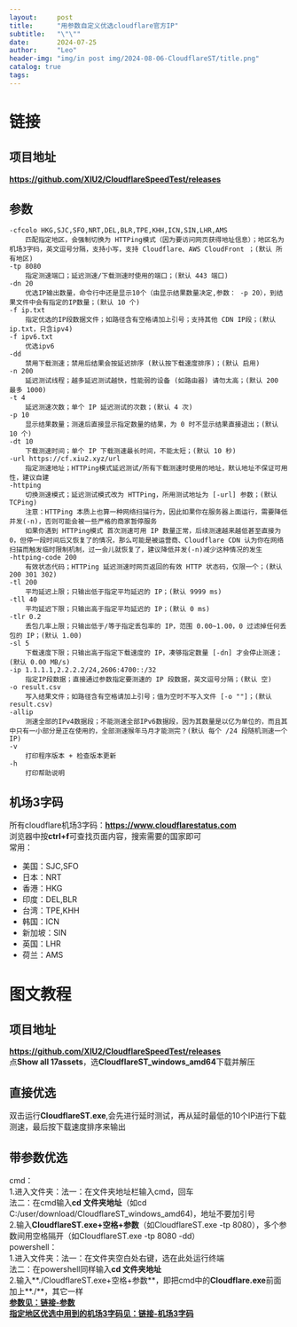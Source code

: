```yaml
---
layout:     post
title:      "用参数自定义优选cloudflare官方IP"
subtitle:   "\"\""
date:       2024-07-25
author:     "Leo"
header-img: "img/in post img/2024-08-06-CloudflareST/title.png"
catalog: true
tags:
---
```



# 链接
## 项目地址  
**<a href="https://github.com/XIU2/CloudflareSpeedTest/releases" target="_blank">https://github.com/XIU2/CloudflareSpeedTest/releases</a>**    
## 参数    
    -cfcolo HKG,SJC,SFO,NRT,DEL,BLR,TPE,KHH,ICN,SIN,LHR,AMS  
        匹配指定地区，会强制切换为 HTTPing模式（因为要访问网页获得地址信息）；地区名为机场3字码，英文逗号分隔，支持小写，支持 Cloudflare、AWS CloudFront ；(默认 所有地区)  
    -tp 8080  
        指定测速端口；延迟测速/下载测速时使用的端口；(默认 443 端口)    
    -dn 20  
        优选IP输出数量，命令行中还是显示10个（由显示结果数量决定,参数： -p 20），到结果文件中会有指定的IP数量；(默认 10 个)   
    -f ip.txt  
        指定优选的IP段数据文件；如路径含有空格请加上引号；支持其他 CDN IP段；(默认 ip.txt，只含ipv4)  
    -f ipv6.txt  
        优选ipv6  
    -dd  
        禁用下载测速；禁用后结果会按延迟排序 (默认按下载速度排序)；(默认 启用)  
    -n 200  
        延迟测试线程；越多延迟测试越快，性能弱的设备 (如路由器) 请勿太高；(默认 200 最多 1000)  
    -t 4  
        延迟测速次数；单个 IP 延迟测试的次数；(默认 4 次)   
    -p 10  
        显示结果数量；测速后直接显示指定数量的结果，为 0 时不显示结果直接退出；(默认 10 个)  
    -dt 10  
        下载测速时间；单个 IP 下载测速最长时间，不能太短；(默认 10 秒)  
    -url https://cf.xiu2.xyz/url  
        指定测速地址；HTTPing模式延迟测试/所有下载测速时使用的地址，默认地址不保证可用性，建议自建  
    -httping  
        切换测速模式；延迟测试模式改为 HTTPing，所用测试地址为 [-url] 参数；(默认 TCPing)  
        注意：HTTPing 本质上也算一种网络扫描行为，因此如果你在服务器上面运行，需要降低并发(-n)，否则可能会被一些严格的商家暂停服务  
        如果你遇到 HTTPing模式 首次测速可用 IP 数量正常，后续测速越来越低甚至直接为0，但停一段时间后又恢复了的情况，那么可能是被运营商、Cloudflare CDN 认为你在网络扫描而触发临时限制机制，过一会儿就恢复了，建议降低并发(-n)减少这种情况的发生  
    -httping-code 200  
        有效状态代码；HTTPing 延迟测速时网页返回的有效 HTTP 状态码，仅限一个；(默认 200 301 302)  
    -tl 200  
        平均延迟上限；只输出低于指定平均延迟的 IP；(默认 9999 ms)  
    -tll 40  
        平均延迟下限；只输出高于指定平均延迟的 IP；(默认 0 ms)  
    -tlr 0.2  
        丢包几率上限；只输出低于/等于指定丢包率的 IP，范围 0.00~1.00，0 过滤掉任何丢包的 IP；(默认 1.00)  
    -sl 5  
        下载速度下限；只输出高于指定下载速度的 IP，凑够指定数量 [-dn] 才会停止测速；(默认 0.00 MB/s)  
    -ip 1.1.1.1,2.2.2.2/24,2606:4700::/32  
        指定IP段数据；直接通过参数指定要测速的 IP 段数据，英文逗号分隔；(默认 空)  
    -o result.csv  
        写入结果文件；如路径含有空格请加上引号；值为空时不写入文件 [-o ""]；(默认 result.csv)  
    -allip  
        测速全部的IPv4数据段；不能测速全部IPv6数据段，因为其数量是以亿为单位的，而且其中只有一小部分是正在使用的，全部测速猴年马月才能测完？(默认 每个 /24 段随机测速一个IP)  
    -v  
        打印程序版本 + 检查版本更新  
    -h  
        打印帮助说明  
  
## 机场3字码    
所有cloudflare机场3字码：**<a href="https://www.cloudflarestatus.com" target="_blank">https://www.cloudflarestatus.com</a>**   
浏览器中按**ctrl+f**可查找页面内容，搜索需要的国家即可       
常用：  
- 美国：SJC,SFO
- 日本：NRT
- 香港：HKG
- 印度：DEL,BLR
- 台湾：TPE,KHH
- 韩国：ICN
- 新加坡：SIN
- 英国：LHR
- 荷兰：AMS


# 图文教程  
## 项目地址  
**<a href="https://github.com/XIU2/CloudflareSpeedTest/releases" target="_blank">https://github.com/XIU2/CloudflareSpeedTest/releases</a>**         
点**Show all 17assets**，选**CloudflareST_windows_amd64**下载并解压    
## 直接优选     
双击运行**CloudflareST.exe**,会先进行延时测试，再从延时最低的10个IP进行下载测速，最后按下载速度排序来输出   
## 带参数优选      
cmd：   
1.进入文件夹：法一：在文件夹地址栏输入cmd，回车  
法二：在cmd输入**cd 文件夹地址**（如cd C:/user/download/CloudflareST_windows_amd64)，地址不要加引号   
2.输入**CloudflareST.exe+空格+参数**（如CloudflareST.exe -tp 8080），多个参数间用空格隔开（如CloudflareST.exe -tp 8080 -dd）  
powershell：   
1.进入文件夹：法一：在文件夹空白处右键，选在此处运行终端  
法二：在powershell同样输入**cd 文件夹地址**   
2.输入**./CloudflareST.exe+空格+参数**，即把cmd中的**Cloudflare.exe**前面加上**./**，其它一样  
**[参数见：链接-参数](https://fuckgfwall.github.io/2024/07/25/CloudflareST/#%E5%8F%82%E6%95%B0)**   
**[指定地区优选中用到的机场3字码见：链接-机场3字码](https://github.com/FuckGFWall/FuckGFWall.github.io/blob/master/_posts/2024-08-06-CloudflareST.markdown#%E5%8F%82%E6%95%B0)**  


